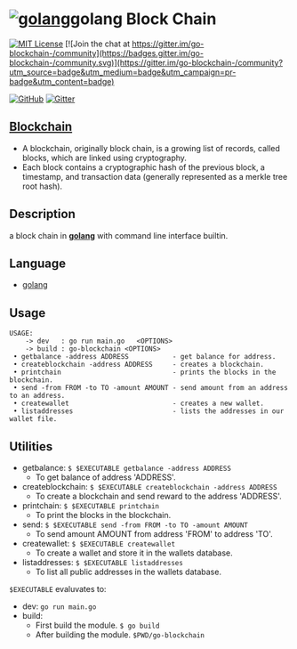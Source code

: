 # [![golang](https://raw.githubusercontent.com/the-code-innovator/go-blockchain/master/assets/assets/mascot.png)](https://golang.org)**golang** Block Chain

[![MIT License](https://img.shields.io/cocoapods/l/AFNetworking.svg?style=plastic)](https://github.com/the-code-innovator/go-blockchain/blob/master/LICENSE) [![Join the chat at https://gitter.im/go-blockchain-/community](https://badges.gitter.im/go-blockchain-/community.svg)](https://gitter.im/go-blockchain-/community?utm_source=badge&utm_medium=badge&utm_campaign=pr-badge&utm_content=badge)

[![GitHub](https://raw.githubusercontent.com/the-code-innovator/go-blockchain/master/assets/assets/github.png)](https://github.com/the-code-innovator/go-blockchain)
[![Gitter](https://raw.githubusercontent.com/the-code-innovator/go-blockchain/master/assets/assets/gitter.png)](https://gitter.im/go-blockchain-/community)

## [Blockchain](https://en.wikipedia.org/wiki/Blockchain)

* A blockchain, originally block chain, is a growing list of records, called blocks, which are linked using cryptography.
* Each block contains a cryptographic hash of the previous block, a timestamp, and transaction data (generally represented as a merkle tree root hash).

## Description

a block chain in [**golang**](https://golang.org) with command line interface builtin.

## Language

* [golang](https://golang.org)

## Usage

```text
USAGE:
    -> dev   : go run main.go   <OPTIONS>
    -> build : go-blockchain <OPTIONS>
 • getbalance -address ADDRESS           - get balance for address.
 • createblockchain -address ADDRESS     - creates a blockchain.
 • printchain                            - prints the blocks in the blockchain.
 • send -from FROM -to TO -amount AMOUNT - send amount from an address to an address.
 • createwallet                          - creates a new wallet.
 • listaddresses                         - lists the addresses in our wallet file.
```

## Utilities

* getbalance:
   ```$ $EXECUTABLE getbalance -address ADDRESS```
  * To get balance of address 'ADDRESS'.
* createblockchain:
   ```$ $EXECUTABLE createblockchain -address ADDRESS```
  * To create a blockchain and send reward to the address 'ADDRESS'.
* printchain:
   ```$ $EXECUTABLE printchain```
  * To print the blocks in the blockchain.
* send:
   ```$ $EXECUTABLE send -from FROM -to TO -amount AMOUNT```
  * To send amount AMOUNT from address 'FROM' to address 'TO'.
* createwallet:
   ```$ $EXECUTABLE createwallet```
  * To create a wallet and store it in the wallets database.
* listaddresses:
   ```$ $EXECUTABLE listaddresses```
  * To list all public addresses in the wallets database.

`$EXECUTABLE` evaluvates to:

* dev:
      ```go run main.go```
* build:
  * First build the module.
      ```$ go build```
  * After building the module.
      ```$PWD/go-blockchain```
